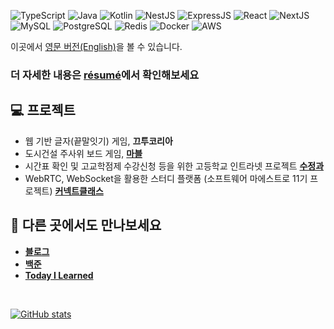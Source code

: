 ![TypeScript](https://img.shields.io/badge/TypeScript-007ACC?logo=typescript&logoColor=white) ![Java](https://img.shields.io/badge/Java-ED8B00?logo=openjdk&logoColor=white) ![Kotlin](https://img.shields.io/badge/Kotlin-0095D5?logo=kotlin&logoColor=white) ![NestJS](https://img.shields.io/badge/Nestjs-E0234E?logo=nestjs&logoColor=white) ![ExpressJS](https://img.shields.io/badge/Expressjs-000000?logo=express&logoColor=white) ![React](https://img.shields.io/badge/React-20232A?logo=react&logoColor=61DAFB) ![NextJS](https://img.shields.io/badge/Nextjs-000000?logo=nextdotjs&logoColor=white) ![MySQL](	https://img.shields.io/badge/MySQL-005C84?logo=mysql&logoColor=white) ![PostgreSQL](https://img.shields.io/badge/PostgreSQL-316192?logo=postgresql&logoColor=white) ![Redis](https://img.shields.io/badge/Redis-%23DD0031.svg?logo=redis&logoColor=white) ![Docker](https://img.shields.io/badge/Docker-2CA5E0?logo=docker&logoColor=white) ![AWS](https://img.shields.io/badge/Amazon_AWS-FF9900?logo=amazonaws&logoColor=white)

이곳에서 [영문 버전(English)](./README-en.md)을 볼 수 있습니다.

### 더 자세한 내용은 [résumé](https://daegyeo.me?utm_source=github&utm_medium=readme&utm_campaign=github_readme/)에서 확인해보세요

## 💻 프로젝트

- 웹 기반 글자(끝말잇기) 게임, **끄투코리아**
- 도시건설 주사위 보드 게임, **[마블](https://github.com/SkyLightQP/marble/)**
- 시간표 확인 및 고교학점제 수강신청 등을 위한 고등학교 인트라넷 프로젝트 **[수정과](https://github.com/swjb-sinamon/)**
- WebRTC, WebSocket을 활용한 스터디 플랫폼 (소프트웨어 마에스트로 11기 프로젝트) **[커넥트클래스](https://github.com/real-compacted-developer/connect-class/)**

## 🔗 다른 곳에서도 만나보세요
- **[블로그](https://blog.daegyeo.me/)**
- **[백준](https://www.acmicpc.net/user/combbm/)**
- **[Today I Learned](https://til.skylightqp.kr/)**

<br>

[![GitHub stats](https://github-readme-stats.vercel.app/api?username=SkyLightQP&hide=contribs)](https://github.com/SkyLightQP/)
